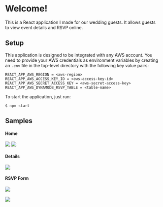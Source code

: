 # Welcome!

This is a React application I made for our wedding guests. It allows guests to view event details and RSVP online.

## Setup
This application is designed to be integrated with any AWS account.
You need to provide your AWS credentials as environment variables by creating an `.env` file in the top-level directory with the following key value pairs:
```
REACT_APP_AWS_REGION = <aws-region>
REACT_APP_AWS_ACCESS_KEY_ID = <aws-access-key-id>
REACT_APP_AWS_SECRET_ACCESS_KEY = <aws-secret-access-key>
REACT_APP_AWS_DYNAMODB_RSVP_TABLE = <table-name>
```

To start the application, just run:
```
$ npm start
```

## Samples
#### Home
<img src="readme/home.PNG"/>
<img src="readme/home-m.PNG"/>

#### Details
<img src="readme/details.PNG"/>

#### RSVP Form
<img src="readme/rsvp-1.PNG"/>
<br/><br/>
<img src="readme/rsvp-2.PNG"/>
